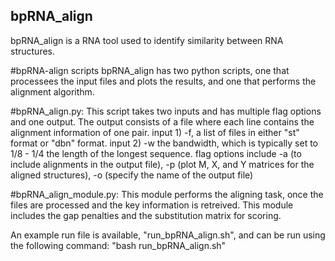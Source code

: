 ## bpRNA_align
bpRNA_align is a RNA tool used to identify similarity between RNA structures.

#bpRNA-align scripts
bpRNA_align has two python scripts, one that processees the input files and plots the results, and one that performs the alignment algorithm. 

#bpRNA_align.py: This script takes two inputs and has multiple flag options and one output. The output consists of a file where each line contains the alignment information of one pair. input 1) -f, a list of files in either "st" format or "dbn" format. input 2) -w the bandwidth, which is typically set to 1/8 - 1/4 the length of the longest sequence. flag options include -a (to include alignments in the output file), -p (plot M, X, and Y matrices for the aligned structures), -o (specify the name of the output file)

#bpRNA_align_module.py: This module performs the aligning task, once the files are processed and the key information is retreived. 
This module includes the gap penalties and the substitution matrix for scoring. 

An example run file is available, "run_bpRNA_align.sh", and can be run using the following command: "bash run_bpRNA_align.sh"
